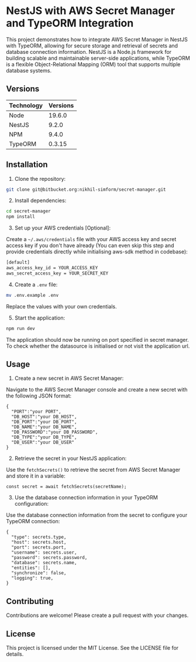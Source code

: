 # NestJS with AWS Secret Manager and TypeORM Integration

This project demonstrates how to integrate AWS Secret Manager in NestJS with TypeORM, allowing for secure storage and retrieval of secrets and database connection information. NestJS is a Node.js framework for building scalable and maintainable server-side applications, while TypeORM is a flexible Object-Relational Mapping (ORM) tool that supports multiple database systems.

## Versions

| Technology | Versions |
| ---------- | -------- |
| Node       | 19.6.0   |
| NestJS     | 9.2.0    |
| NPM        | 9.4.0    |
| TypeORM    | 0.3.15   |

## Installation

1. Clone the repository:

```bash
git clone git@bitbucket.org:nikhil-simform/secret-manager.git
```

2. Install dependencies:

```bash
cd secret-manager
npm install
```

3. Set up your AWS credentials [Optional]:

Create a `~/.aws/credentials` file with your AWS access key and secret access key if you don't have already (You can even skip this step and provide credentials directly while initialising aws-sdk method in codebase):

```bash
[default]
aws_access_key_id = YOUR_ACCESS_KEY
aws_secret_access_key = YOUR_SECRET_KEY
```

4. Create a `.env` file:

```bash
mv .env.example .env
```

Replace the values with your own credentials.

5. Start the application:

```bash
npm run dev
```

The application should now be running on port specified in secret manager. To check whether the datasource is initialised or not visit the application url.

## Usage

1. Create a new secret in AWS Secret Manager:

Navigate to the AWS Secret Manager console and create a new secret with the following JSON format:

```
{
  "PORT":"your PORT",
  "DB_HOST":"your DB_HOST",
  "DB_PORT":"your DB_PORT",
  "DB_NAME":"your DB_NAME",
  "DB_PASSWORD":"your DB_PASSWORD",
  "DB_TYPE":"your DB_TYPE",
  "DB_USER":"your DB_USER"
}
```

2. Retrieve the secret in your NestJS application:

Use the `fetchSecrets()` to retrieve the secret from AWS Secret Manager and store it in a variable:

```
const secret = await fetchSecrets(secretName);
```

3. Use the database connection information in your TypeORM configuration:

Use the database connection information from the secret to configure your TypeORM connection:

```
{
  "type": secrets.type,
  "host": secrets.host,
  "port": secrets.port,
  "username": secrets.user,
  "password": secrets.password,
  "database": secrets.name,
  "entities": [],
  "synchronize": false,
  "logging": true,
}
```

## Contributing

Contributions are welcome! Please create a pull request with your changes.

## License

This project is licensed under the MIT License. See the LICENSE file for details.
